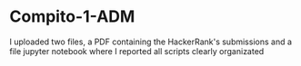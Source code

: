 # Compito-1-ADM
I uploaded two files, a PDF containing the HackerRank's submissions and a file jupyter notebook where I reported all scripts clearly organizated 
